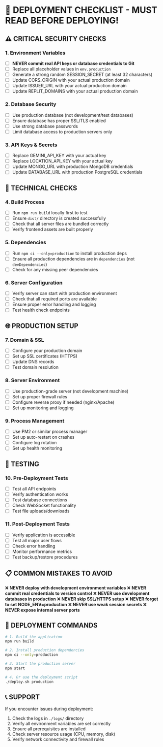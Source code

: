 # 🚨 DEPLOYMENT CHECKLIST - MUST READ BEFORE DEPLOYING!

## ⚠️ CRITICAL SECURITY CHECKS

### 1. Environment Variables
- [ ] **NEVER commit real API keys or database credentials to Git**
- [ ] Replace all placeholder values in `env.production`
- [ ] Generate a strong random SESSION_SECRET (at least 32 characters)
- [ ] Update CORS_ORIGIN with your actual production domain
- [ ] Update ISSUER_URL with your actual production domain
- [ ] Update REPLIT_DOMAINS with your actual production domain

### 2. Database Security
- [ ] Use production database (not development/test databases)
- [ ] Ensure database has proper SSL/TLS enabled
- [ ] Use strong database passwords
- [ ] Limit database access to production servers only

### 3. API Keys & Secrets
- [ ] Replace GEMINI_API_KEY with your actual key
- [ ] Replace LOCATION_API_KEY with your actual key
- [ ] Update MONGO_URL with production MongoDB credentials
- [ ] Update DATABASE_URL with production PostgreSQL credentials

## 🔧 TECHNICAL CHECKS

### 4. Build Process
- [ ] Run `npm run build` locally first to test
- [ ] Ensure `dist/` directory is created successfully
- [ ] Check that all server files are bundled correctly
- [ ] Verify frontend assets are built properly

### 5. Dependencies
- [ ] Run `npm ci --only=production` to install production deps
- [ ] Ensure all production dependencies are in `dependencies` (not `devDependencies`)
- [ ] Check for any missing peer dependencies

### 6. Server Configuration
- [ ] Verify server can start with production environment
- [ ] Check that all required ports are available
- [ ] Ensure proper error handling and logging
- [ ] Test health check endpoints

## 🌐 PRODUCTION SETUP

### 7. Domain & SSL
- [ ] Configure your production domain
- [ ] Set up SSL certificates (HTTPS)
- [ ] Update DNS records
- [ ] Test domain resolution

### 8. Server Environment
- [ ] Use production-grade server (not development machine)
- [ ] Set up proper firewall rules
- [ ] Configure reverse proxy if needed (nginx/Apache)
- [ ] Set up monitoring and logging

### 9. Process Management
- [ ] Use PM2 or similar process manager
- [ ] Set up auto-restart on crashes
- [ ] Configure log rotation
- [ ] Set up health monitoring

## 🧪 TESTING

### 10. Pre-Deployment Tests
- [ ] Test all API endpoints
- [ ] Verify authentication works
- [ ] Test database connections
- [ ] Check WebSocket functionality
- [ ] Test file uploads/downloads

### 11. Post-Deployment Tests
- [ ] Verify application is accessible
- [ ] Test all major user flows
- [ ] Check error handling
- [ ] Monitor performance metrics
- [ ] Test backup/restore procedures

## 📋 COMMON MISTAKES TO AVOID

❌ **NEVER deploy with development environment variables**
❌ **NEVER commit real credentials to version control**
❌ **NEVER use development databases in production**
❌ **NEVER skip SSL/HTTPS setup**
❌ **NEVER forget to set NODE_ENV=production**
❌ **NEVER use weak session secrets**
❌ **NEVER expose internal server ports**

## 🚀 DEPLOYMENT COMMANDS

```bash
# 1. Build the application
npm run build

# 2. Install production dependencies
npm ci --only=production

# 3. Start the production server
npm start

# 4. Or use the deployment script
./deploy.sh production
```

## 📞 SUPPORT

If you encounter issues during deployment:
1. Check the logs in `./logs/` directory
2. Verify all environment variables are set correctly
3. Ensure all prerequisites are installed
4. Check server resource usage (CPU, memory, disk)
5. Verify network connectivity and firewall rules
